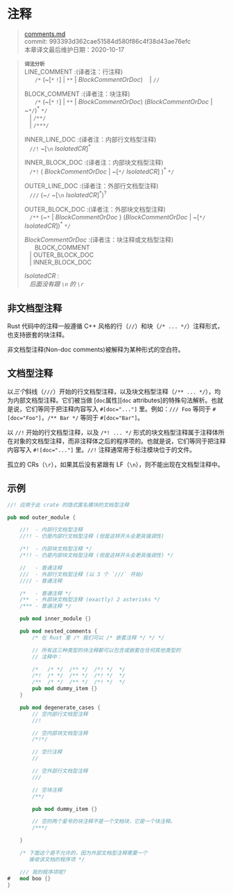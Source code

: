 # 注释

>[comments.md](https://github.com/rust-lang/reference/blob/master/src/comments.md)\
>commit: 993393d362cae51584d580f86c4f38d43ae76efc \
>本章译文最后维护日期：2020-10-17

> **<sup>词法分析</sup>**\
> LINE_COMMENT :(译者注：行注释)\
> &nbsp;&nbsp; &nbsp;&nbsp; `/*` (~\[`*` `!`] | `**` | _BlockCommentOrDoc_)
> &nbsp;&nbsp; | `//`
>
> BLOCK_COMMENT :(译者注：块注释)\
> &nbsp;&nbsp; &nbsp;&nbsp; `/*` (~\[`*` `!`] | `**` | _BlockCommentOrDoc_)
>      (_BlockCommentOrDoc_ | ~`*/`)<sup>\*</sup> `*/`\
> &nbsp;&nbsp; | `/**/`\
> &nbsp;&nbsp; | `/***/` 
>
> INNER_LINE_DOC :(译者注：内部行文档型注释)\
> &nbsp;&nbsp; `//!` ~\[`\n` _IsolatedCR_]<sup>\*</sup>
>
> INNER_BLOCK_DOC :(译者注：内部块文档型注释)\
> &nbsp;&nbsp; `/*!` ( _BlockCommentOrDoc_ | ~\[`*/` _IsolatedCR_] )<sup>\*</sup> `*/`
>
> OUTER_LINE_DOC :(译者注：外部行文档型注释)\
> &nbsp;&nbsp; `///` (~`/` ~\[`\n` _IsolatedCR_]<sup>\*</sup>)<sup>?</sup>
>
> OUTER_BLOCK_DOC :(译者注：外部块文档型注释)\
> &nbsp;&nbsp; `/**` (~`*` | _BlockCommentOrDoc_ )
>              (_BlockCommentOrDoc_ | ~\[`*/` _IsolatedCR_])<sup>\*</sup> `*/`
>
> _BlockCommentOrDoc_ :(译者注：块注释或文档型注释)\
> &nbsp;&nbsp; &nbsp;&nbsp; BLOCK_COMMENT\
> &nbsp;&nbsp; | OUTER_BLOCK_DOC\
> &nbsp;&nbsp; | INNER_BLOCK_DOC
>
> _IsolatedCR_ :\
> &nbsp;&nbsp; _后面没有跟 `\n` 的 `\r`_

## 非文档型注释

Rust 代码中的注释一般遵循 C++ 风格的行（`//`）和块（`/* ... */`）注释形式，也支持嵌套的块注释。

非文档型注释(Non-doc comments)被解释为某种形式的空白符。

## 文档型注释

以*三个*斜线（`///`）开始的行文档型注释，以及块文档型注释（`/** ... */`），均为内部文档型注释。它们被当做 [`doc`属性][`doc` attributes]的特殊句法解析。也就是说，它们等同于把注释内容写入 `#[doc="..."]` 里。例如：`/// Foo` 等同于 `#[doc="Foo"]`，`/** Bar */` 等同于 `#[doc="Bar"]`。

以 `//!` 开始的行文档型注释，以及 `/*! ... */` 形式的块文档型注释属于注释体所在对象的文档型注释，而非注释体之后的程序项的。也就是说，它们等同于把注释内容写入 `#![doc="..."]` 里。`//!` 注释通常用于标注模块位于的文件。

孤立的 CRs（`\r`），如果其后没有紧跟有 LF（`\n`），则不能出现在文档型注释中。

## 示例

```rust
//! 应用于此 crate 的隐式匿名模块的文档型注释

pub mod outer_module {

    //!  - 内部行文档型注释
    //!! - 仍是内部行文档型注释 (但是这样开头会更具强调性)

    /*!  - 内部块文档型注释 */
    /*!! - 仍是内部块文档型注释 (但是这样开头会更具强调性) */

    //   - 普通注释
    ///  - 外部行文档型注释 (以 3 个 `///` 开始)
    //// - 普通注释

    /*   - 普通注释 */
    /**  - 外部块文档型注释 (exactly) 2 asterisks */
    /*** - 普通注释 */

    pub mod inner_module {}

    pub mod nested_comments {
        /* 在 Rust 里 /* 我们可以 /* 嵌套注释 */ */ */

        // 所有这三种类型的块注释都可以包含或嵌套在任何其他类型的
        // 注释中：

        /*   /* */  /** */  /*! */  */
        /*!  /* */  /** */  /*! */  */
        /**  /* */  /** */  /*! */  */
        pub mod dummy_item {}
    }

    pub mod degenerate_cases {
        // 空内部行文档型注释
        //!

        // 空内部块文档型注释
        /*!*/

        // 空行注释
        //

        // 空外部行文档型注释
        ///

        // 空块注释
        /**/

        pub mod dummy_item {}

        // 空的两个星号的块注释不是一个文档块，它是一个块注释。
        /***/

    }

    /* 下面这个是不允许的，因为外部文档型注释需要一个
       接收该文档的程序项 */

    /// 我的程序项呢?
#   mod boo {}
}
```

[`doc` 属性]: https://doc.rust-lang.org/rustdoc/the-doc-attribute.html

<!-- 2020-11-12-->
<!-- checked -->
